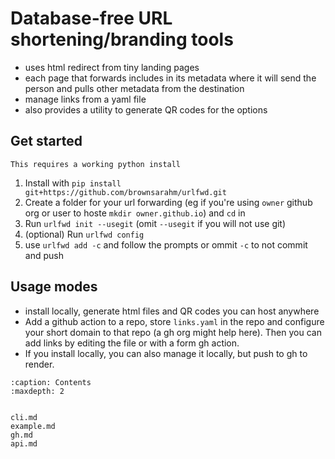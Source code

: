 # Database-free URL shortening/branding tools

- uses html redirect from tiny landing pages
- each page that forwards includes in its metadata where it will send the person and pulls other metadata from the destination
- manage links from a yaml file
- also provides a utility to generate QR codes for the options

## Get started

```{warning}
This requires a working python install
```

1. Install with `pip install git+https://github.com/brownsarahm/urlfwd.git`
1. Create a folder for your url forwarding (eg if you're using `owner` github org or user to hoste `mkdir owner.github.io`) and `cd` in 
1. Run `urlfwd init --usegit` (omit `--usegit` if you will not use git)
1. (optional) Run `urlfwd config`
1. use `urlfwd add -c` and follow the prompts or ommit `-c` to not commit and push 


## Usage modes

- install locally, generate html files and QR codes you can host anywhere
- Add a github action to a repo, store `links.yaml` in the repo and configure your short domain to that repo (a gh org might help here). Then you can add links by editing the file or with a form gh action. 
- If you install locally, you can also manage it locally, but push to gh to render. 


```{toctree}
:caption: Contents
:maxdepth: 2


cli.md
example.md
gh.md
api.md
```